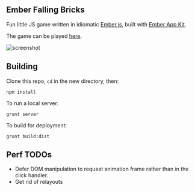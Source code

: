 ## Ember Falling Bricks

Fun little JS game written in idiomatic
[Ember.js](http://www.emberjs.com), built with 
[Ember App Kit](https://github.com/stefanpenner/ember-app-kit).

The game can be played
[here](https://machty.s3.amazonaws.com/ember-falling-blocks/index.html).

![screenshot](http://f.cl.ly/items/1Y2P2V0C2T2M3y071A1Y/fallingblocks-small.jpg)

## Building

Clone this repo, `cd` in the new directory, then:

    npm install
 
To run a local server:

    grunt server

To build for deployment:

    grunt build:dist

## Perf TODOs

- Defer DOM manipulation to request animation frame rather than in the
  click handler.
- Get rid of relayouts

